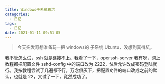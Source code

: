 ```yaml
---
title: Windows子系统真坑
categories:
  - 日记
tags:
  - 日记
date: 2021-01-11 09:51:05
---
```


> 今天突发奇想准备玩一把 windows的 子系统 Ubuntu，没想到真得坑。

我不管怎么试，ssh 就是连接不上。我看了一下，openssh-server 我有呀，网上教程都把配置文件 sshd-config 中的端口改为 2222，然后允许改成密码登陆就行。我按教程尝试了几遍都不行，万念俱灰下，把配置文件的端口改成之前的默认，也就是 22，又试了一下，竟然成功了。

